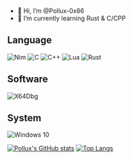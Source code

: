 - 👋 Hi, I’m @Pollux-0x86
- 🌱 I’m currently learning Rust & C/CPP
## Language
![Nim](https://img.shields.io/badge/Nim-007ACC?style=flat-square&logo=Nim&logoColor=ffffff)
![C](https://img.shields.io/badge/C-007ACC?style=flat-square&logo=C&logoColor=ffffff)
![C++](https://img.shields.io/badge/C++-007ACC?style=flat-square&logo=C++&logoColor=ffffff)
![Lua](https://img.shields.io/badge/Lua-007ACC?style=flat-square&logo=Lua&logoColor=ffffff)
![Rust](https://img.shields.io/badge/Rust-007ACC?style=flat-square&logo=Rust&logoColor=ffffff)

## Software
![X64Dbg](https://img.shields.io/badge/X64Dbg-007ACC?style=flat-square&logo=X64Dbg&logoColor=ffffff)
## System
![Windows 10](https://img.shields.io/badge/Windows-10-2376bc?style=flat-square&logo=windows&logoColor=ffffff)

[![Pollux's GitHub stats](https://github-readme-stats.vercel.app/api?username=Pollux-0x86)](https://github.com/anuraghazra/github-readme-stats)
[![Top Langs](https://github-readme-stats.vercel.app/api/top-langs/?username=Pollux-0x86)](https://github.com/anuraghazra/github-readme-stats)
